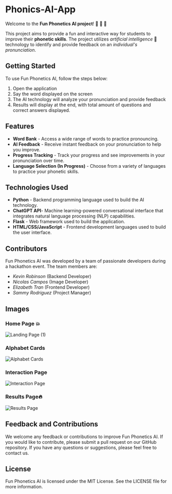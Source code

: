 # Phonics-AI-App
Welcome to the **Fun Phonetics AI project**! :speech_balloon: :speech_balloon: :speech_balloon: 

This project aims to provide a fun and interactive way for students to improve their **phonetic skills**. The project utilizes *artificial intelligence* :robot: technology to identify and provide feedback on an *individual's pronunciation*.

## Getting Started
To use Fun Phonetics AI, follow the steps below:

1.  Open the application
2.  Say the word displayed on the screen
3.  The AI technology will analyze your pronunciation and provide feedback
4.  Results will display at the end, with total amount of questions and correct answers displayed.

## Features
- **Word Bank** - Access a wide range of words to practice pronouncing.
- **AI Feedback** - Receive instant feedback on your pronunciation to help you improve.
- **Progress Tracking** - Track your progress and see improvements in your pronunciation over time.
- **Language Selection (In Progress)** - Choose from a variety of languages to practice your phonetic skills.

## Technologies Used

- **Python** - Backend programming language used to build the AI technology.
- **ChatGPT API**- Machine learning-powered conversational interface that integrates natural language processing (NLP) capabilities. 
- **Flask** - Web framework used to build the application.
- **HTML/CSS/JavaScript** - Frontend development languages used to build the user interface.


## Contributors
Fun Phonetics AI was developed by a team of passionate developers during a hackathon event. The team members are:

- *Kevin Robinson*  (Backend Developer)
- *Nicolas Campos*  (Image Developer)
- *Elizabeth Tran* (Frontend Developer)
- *Sammy Rodriguez* (Project Manager)

## Images 

### **Home Page** :boom: 
![Landing Page (1)](https://user-images.githubusercontent.com/112722231/232246619-6b5e4de7-9742-4685-b88a-49fc51081143.png)

### **Alphabet Cards**
![Alphabet Cards](https://user-images.githubusercontent.com/112722231/232246629-62c5bce1-a772-4316-aa58-ee37b0c7efd8.png)

### **Interaction Page**
![Interaction Page](https://user-images.githubusercontent.com/112722231/232246630-bcc22fef-c39f-48a2-9369-269e75759503.png)

### **Results Page**:fire: 
![Results Page](https://user-images.githubusercontent.com/112722231/232246321-8b660382-f5d4-4f45-b0f7-052bc1f9fa6f.png)



## Feedback and Contributions
We welcome any feedback or contributions to improve Fun Phonetics AI. If you would like to contribute, please submit a pull request on our GitHub repository. If you have any questions or suggestions, please feel free to contact us.

## License
Fun Phonetics AI is licensed under the MIT License. See the LICENSE file for more information.
